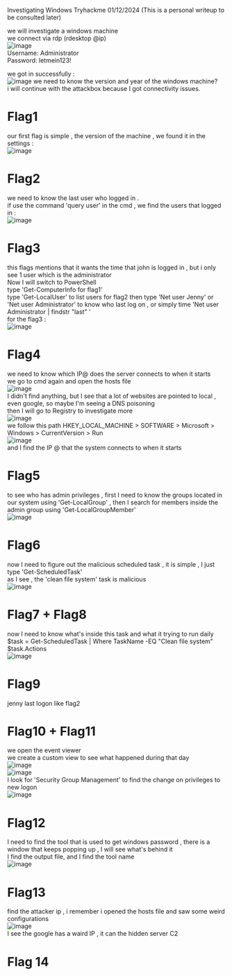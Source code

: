 Investigating Windows Tryhackme 01/12/2024 (This is a personal writeup to be consulted later)  

we will investigate a windows machine  
we connect via rdp (rdesktop @ip)  
![image](https://github.com/user-attachments/assets/befab8fa-811b-4343-a7c6-1854cb094520)  
Username: Administrator  
Password: letmein123!  

we got in successfully :   
![image](https://github.com/user-attachments/assets/44248b4e-9ad8-484f-b1cb-a847ada51fa6)
we need to know the version and year of the windows machine?  
i will continue with the attackbox because I got connectivity issues.  
# Flag1  
our first flag is simple , the version of the machine , we found it in the settings :  
![image](https://github.com/user-attachments/assets/4f34d35f-9975-43a4-bea0-a01672213e08)   
# Flag2   
we need to know the last user who logged in .  
if use the command 'query user' in the cmd , we find the users that logged in :  
![image](https://github.com/user-attachments/assets/72282999-e4fc-44cb-a644-7bcb5f0fc377)  
# Flag3  
this flags mentions that it wants the time that john is logged in , but i only see 1 user which is the administrator  
Now I will switch to PowerShell  
type 'Get-ComputerInfo for flag1'  
type 'Get-LocalUser' to list users for flag2 then type 'Net user Jenny' or 'Net user Administrator' to know who last log on , or simply time 'Net user Administrator | findstr "last" '  
for the flag3 :  
![image](https://github.com/user-attachments/assets/c6a8361f-ad38-4d21-8eeb-f4cfafd7c2bc)  
# Flag4  
we need to know which IP@ does the server connects to when it starts  
we go to cmd again and open the hosts file  
![image](https://github.com/user-attachments/assets/31b56f29-cfec-4e7b-bb72-7b38decb3ea5)  
I didn't find anything, but I see that a lot of websites are pointed to local , even google, so maybe I'm seeing a DNS poisoning  
then I will go to Registry to investigate more  
![image](https://github.com/user-attachments/assets/c35657da-f2bf-4cdb-a17e-983c30db1f86)  
we follow this path HKEY_LOCAL_MACHINE > SOFTWARE > Microsoft > Windows > CurrentVersion > Run  
![image](https://github.com/user-attachments/assets/75b96717-dfb2-45bf-aef1-7db09ed15de3)  
and I find the IP @ that the system connects to when it starts  
# Flag5  
to see who has admin privileges , first I need to know the groups located in our system using 'Get-LocalGroup' , then I search for members inside the admin group using 'Get-LocalGroupMember'  
![image](https://github.com/user-attachments/assets/a79988aa-723b-489c-bc61-41210c39fb9a)  
# Flag6  
now I need to figure out the malicious scheduled task , it is simple , I just type 'Get-ScheduledTask'  
as I see , the 'clean file system' task is malicious  
![image](https://github.com/user-attachments/assets/836c5c8e-484e-4567-a9b4-c5b54c54a07f)  
# Flag7 + Flag8 
now I need to know what's inside this task and what it trying to run daily  
$task = Get-ScheduledTask | Where TaskName -EQ "Clean file system"  
 $task.Actions  
![image](https://github.com/user-attachments/assets/22b90807-12c6-4eac-9b69-4a31130e2721)  
# Flag9 
jenny last logon like flag2 
# Flag10 + Flag11  
we open the event viewer  
we create a custom view to see what happened during that day  
![image](https://github.com/user-attachments/assets/a6883f63-f55a-43d4-94f8-4b672018a34b)  
![image](https://github.com/user-attachments/assets/92fc2eac-a91a-4c56-8464-4d5a2abf23e1)  
I look for 'Security Group Management' to find the change on privileges to new logon  
![image](https://github.com/user-attachments/assets/6626fa84-9405-437d-8347-cdbde1dad4d2)  
# Flag12  
I need to find the tool that is used to get windows password , there is a window that keeps popping up , I will see what's behind it  
I find the output file, and I find the tool name  
![image](https://github.com/user-attachments/assets/2e083299-0167-445b-ad62-e94f6cf0ec5f)  
# Flag13  
find the attacker ip , i remember i opened the hosts file and saw some weird configurations  
![image](https://github.com/user-attachments/assets/68d70d9e-93cd-459a-8685-28ba5a10ae19)  
I see the google has a waird IP , it can the hidden server C2  
# Flag 14 






